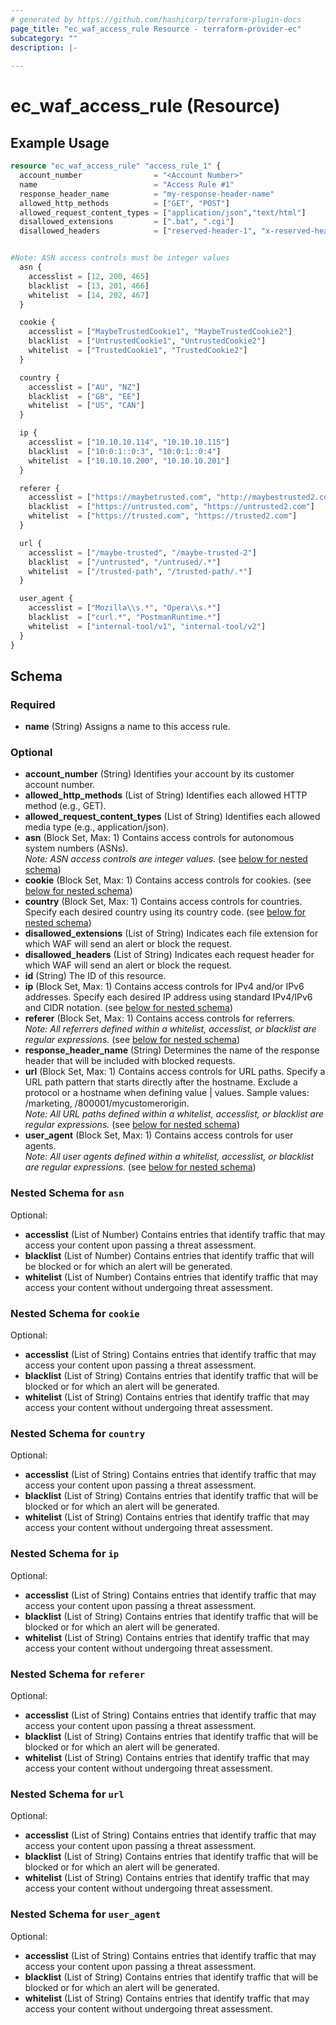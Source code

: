 ```yaml
---
# generated by https://github.com/hashicorp/terraform-plugin-docs
page_title: "ec_waf_access_rule Resource - terraform-provider-ec"
subcategory: ""
description: |-
  
---
```


# ec_waf_access_rule (Resource)



## Example Usage

```terraform
resource "ec_waf_access_rule" "access_rule_1" {
  account_number                = "<Account Number>"
  name                          = "Access Rule #1"
  response_header_name          = "my-response-header-name"
  allowed_http_methods          = ["GET", "POST"]
  allowed_request_content_types = ["application/json","text/html"]
  disallowed_extensions         = [".bat", ".cgi"]
  disallowed_headers            = ["reserved-header-1", "x-reserved-header"]


#Note: ASN access controls must be integer values
  asn {
    accesslist = [12, 200, 465]
    blacklist  = [13, 201, 466]
    whitelist  = [14, 202, 467]
  }

  cookie {
    accesslist = ["MaybeTrustedCookie1", "MaybeTrustedCookie2"]
    blacklist  = ["UntrustedCookie1", "UntrustedCookie2"]
    whitelist  = ["TrustedCookie1", "TrustedCookie2"]
  }

  country {
    accesslist = ["AU", "NZ"]
    blacklist  = ["GB", "EE"]
    whitelist  = ["US", "CAN"]
  }

  ip {
    accesslist = ["10.10.10.114", "10.10.10.115"]
    blacklist  = ["10:0:1::0:3", "10:0:1::0:4"]
    whitelist  = ["10.10.10.200", "10.10.10.201"]
  }

  referer {
    accesslist = ["https://maybetrusted.com", "http://maybestrusted2.com"]
    blacklist  = ["https://untrusted.com", "https://untrusted2.com"]
    whitelist  = ["https://trusted.com", "https://trusted2.com"]
  }

  url {
    accesslist = ["/maybe-trusted", "/maybe-trusted-2"]
    blacklist  = ["/untrusted", "/untrused/.*"]
    whitelist  = ["/trusted-path", "/trusted-path/.*"]
  }

  user_agent {
    accesslist = ["Mozilla\\s.*", "Opera\\s.*"]
    blacklist  = ["curl.*", "PostmanRuntime.*"]
    whitelist  = ["internal-tool/v1", "internal-tool/v2"]
  }
}
```

<!-- schema generated by tfplugindocs -->
## Schema

### Required

- **name** (String) Assigns a name to this access rule.

### Optional

- **account_number** (String) Identifies your account by its customer account number.
- **allowed_http_methods** (List of String) Identifies each allowed HTTP method (e.g., GET).
- **allowed_request_content_types** (List of String) Identifies each allowed media type (e.g., application/json).
- **asn** (Block Set, Max: 1) Contains access controls for autonomous system numbers (ASNs).  \
*Note: ASN access controls are integer values.* (see [below for nested schema](#nestedblock--asn))
- **cookie** (Block Set, Max: 1) Contains access controls for cookies. (see [below for nested schema](#nestedblock--cookie))
- **country** (Block Set, Max: 1) Contains access controls for countries. Specify each desired country using its country code. (see [below for nested schema](#nestedblock--country))
- **disallowed_extensions** (List of String) Indicates each file extension for which WAF will send an alert or block the request.
- **disallowed_headers** (List of String) Indicates each request header for which WAF will send an alert or block the request.
- **id** (String) The ID of this resource.
- **ip** (Block Set, Max: 1) Contains access controls for IPv4 and/or IPv6 addresses. Specify each desired IP address using standard IPv4/IPv6 and CIDR notation. (see [below for nested schema](#nestedblock--ip))
- **referer** (Block Set, Max: 1) Contains access controls for referrers.  \
*Note: All referrers defined within a whitelist, accesslist, or blacklist are regular expressions.* (see [below for nested schema](#nestedblock--referer))
- **response_header_name** (String) Determines the name of the response header that will be included with blocked requests.
- **url** (Block Set, Max: 1) Contains access controls for URL paths. Specify a URL path pattern that starts directly after the hostname. Exclude a protocol or a hostname when defining value | values. Sample values: /marketing, /800001/mycustomerorigin.  \
*Note: All URL paths defined within a whitelist, accesslist, or blacklist are regular expressions.* (see [below for nested schema](#nestedblock--url))
- **user_agent** (Block Set, Max: 1) Contains access controls for user agents.  \
*Note: All user agents defined within a whitelist, accesslist, or blacklist are regular expressions.* (see [below for nested schema](#nestedblock--user_agent))

<a id="nestedblock--asn"></a>
### Nested Schema for `asn`

Optional:

- **accesslist** (List of Number) Contains entries that identify traffic that may access your content upon passing a threat assessment.
- **blacklist** (List of Number) Contains entries that identify traffic that will be blocked or for which an alert will be generated.
- **whitelist** (List of Number) Contains entries that identify traffic that may access your content without undergoing threat assessment.


<a id="nestedblock--cookie"></a>
### Nested Schema for `cookie`

Optional:

- **accesslist** (List of String) Contains entries that identify traffic that may access your content upon passing a threat assessment.
- **blacklist** (List of String) Contains entries that identify traffic that will be blocked or for which an alert will be generated.
- **whitelist** (List of String) Contains entries that identify traffic that may access your content without undergoing threat assessment.


<a id="nestedblock--country"></a>
### Nested Schema for `country`

Optional:

- **accesslist** (List of String) Contains entries that identify traffic that may access your content upon passing a threat assessment.
- **blacklist** (List of String) Contains entries that identify traffic that will be blocked or for which an alert will be generated.
- **whitelist** (List of String) Contains entries that identify traffic that may access your content without undergoing threat assessment.


<a id="nestedblock--ip"></a>
### Nested Schema for `ip`

Optional:

- **accesslist** (List of String) Contains entries that identify traffic that may access your content upon passing a threat assessment.
- **blacklist** (List of String) Contains entries that identify traffic that will be blocked or for which an alert will be generated.
- **whitelist** (List of String) Contains entries that identify traffic that may access your content without undergoing threat assessment.


<a id="nestedblock--referer"></a>
### Nested Schema for `referer`

Optional:

- **accesslist** (List of String) Contains entries that identify traffic that may access your content upon passing a threat assessment.
- **blacklist** (List of String) Contains entries that identify traffic that will be blocked or for which an alert will be generated.
- **whitelist** (List of String) Contains entries that identify traffic that may access your content without undergoing threat assessment.


<a id="nestedblock--url"></a>
### Nested Schema for `url`

Optional:

- **accesslist** (List of String) Contains entries that identify traffic that may access your content upon passing a threat assessment.
- **blacklist** (List of String) Contains entries that identify traffic that will be blocked or for which an alert will be generated.
- **whitelist** (List of String) Contains entries that identify traffic that may access your content without undergoing threat assessment.


<a id="nestedblock--user_agent"></a>
### Nested Schema for `user_agent`

Optional:

- **accesslist** (List of String) Contains entries that identify traffic that may access your content upon passing a threat assessment.
- **blacklist** (List of String) Contains entries that identify traffic that will be blocked or for which an alert will be generated.
- **whitelist** (List of String) Contains entries that identify traffic that may access your content without undergoing threat assessment.


